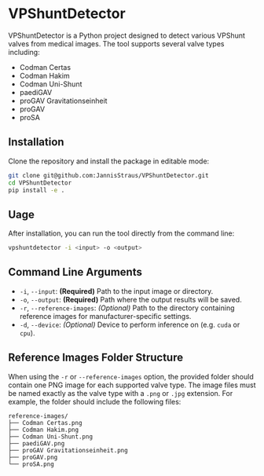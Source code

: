 # VPShuntDetector

VPShuntDetector is a Python project designed to detect various VPShunt valves from medical images. The tool supports several valve types including:

- Codman Certas
- Codman Hakim
- Codman Uni-Shunt
- paediGAV
- proGAV Gravitationseinheit
- proGAV
- proSA

## Installation

Clone the repository and install the package in editable mode:

```bash
git clone git@github.com:JannisStraus/VPShuntDetector.git
cd VPShuntDetector
pip install -e .
```

## Uage

After installation, you can run the tool directly from the command line:

```bash
vpshuntdetector -i <input> -o <output>
```

## Command Line Arguments
- `-i`, `--input`: **(Required)** Path to the input image or directory.
- `-o`, `--output`: **(Required)** Path where the output results will be saved.
- `-r`, `--reference-images`: _(Optional)_ Path to the directory containing reference images for manufacturer-specific settings.
- `-d`, `--device`: _(Optional)_ Device to perform inference on (e.g. `cuda` or `cpu`).

## Reference Images Folder Structure

When using the `-r` or `--reference-images` option, the provided folder should contain one PNG image for each supported valve type. The image files must be named exactly as the valve type with a `.png` or `.jpg` extension. For example, the folder should include the following files:
```
reference-images/
├── Codman Certas.png
├── Codman Hakim.png
├── Codman Uni-Shunt.png
├── paediGAV.png
├── proGAV Gravitationseinheit.png
├── proGAV.png
└── proSA.png
```
